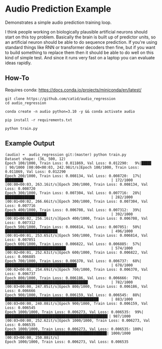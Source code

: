 # Audio Prediction Example

Demonstrates a simple audio prediction training loop.

I think people working on biologically plausible artificial neurons should start on this toy problem.  Basically the brain is built up of predictor units, so an artificial neuron should be able to do sequence prediction.  If you're using standard things like RNN or transformer decoders then fine, but if you want to build something to replace them then it should be able to do well on this kind of simple test.  And since it runs very fast on a laptop you can evaluate ideas rapidly.

## How-To

Requires conda: https://docs.conda.io/projects/miniconda/en/latest/

```
git clone https://github.com/catid/audio_regression
cd audio_regression

conda create -n audio python=3.10 -y && conda activate audio

pip install -r requirements.txt

python train.py
```

## Example Output

```
(audio) ➜  audio_regression git:(master) python train.py
Dataset shape: (36, 500, 12)
Epoch 100/1000, Train Loss: 0.011869, Val Loss: 0.012290:   9%|████▌                                             | 90/1000 [00:00<00:03, 242.98it/s]Epoch 100/1000, Train Loss: 0.011869, Val Loss: 0.012290
Epoch 200/1000, Train Loss: 0.008134, Val Loss: 0.008720:  17%|████████▍                                        | 172/1000 [00:00<00:03, 263.16it/s]Epoch 200/1000, Train Loss: 0.008134, Val Loss: 0.008720
Epoch 300/1000, Train Loss: 0.007304, Val Loss: 0.007716:  28%|█████████████▊                                   | 282/1000 [00:01<00:02, 266.66it/s]Epoch 300/1000, Train Loss: 0.007304, Val Loss: 0.007716
Epoch 400/1000, Train Loss: 0.006708, Val Loss: 0.007312:  39%|███████████████████▏                             | 392/1000 [00:01<00:02, 256.16it/s]Epoch 400/1000, Train Loss: 0.006708, Val Loss: 0.007312
Epoch 500/1000, Train Loss: 0.006814, Val Loss: 0.007051:  50%|████████████████████████▎                        | 496/1000 [00:01<00:01, 253.65it/s]Epoch 500/1000, Train Loss: 0.006814, Val Loss: 0.007051
Epoch 600/1000, Train Loss: 0.006822, Val Loss: 0.006885:  57%|████████████████████████████▏                    | 574/1000 [00:02<00:01, 252.63it/s]Epoch 600/1000, Train Loss: 0.006822, Val Loss: 0.006885
Epoch 700/1000, Train Loss: 0.006370, Val Loss: 0.006737:  68%|█████████████████████████████████▏               | 678/1000 [00:02<00:01, 254.69it/s]Epoch 700/1000, Train Loss: 0.006370, Val Loss: 0.006737
Epoch 800/1000, Train Loss: 0.006186, Val Loss: 0.006666:  78%|██████████████████████████████████████▎          | 782/1000 [00:03<00:00, 247.05it/s]Epoch 800/1000, Train Loss: 0.006186, Val Loss: 0.006666
Epoch 900/1000, Train Loss: 0.006159, Val Loss: 0.006545:  88%|███████████████████████████████████████████▎     | 883/1000 [00:03<00:00, 240.08it/s]Epoch 900/1000, Train Loss: 0.006159, Val Loss: 0.006545
Epoch 1000/1000, Train Loss: 0.006273, Val Loss: 0.006535:  99%|███████████████████████████████████████████████▍| 987/1000 [00:03<00:00, 252.62it/s]Epoch 1000/1000, Train Loss: 0.006273, Val Loss: 0.006535
Epoch 1000/1000, Train Loss: 0.006273, Val Loss: 0.006535: 100%|███████████████████████████████████████████████| 1000/1000 [00:03<00:00, 250.88it/s]
Epoch 1000/1000, Train Loss: 0.006273, Val Loss: 0.006535
```
